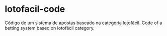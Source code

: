 # lotofacil-code
Código de um sistema de apostas baseado na categoria lotofácil.
Code of a betting system based on lotofácil category.

